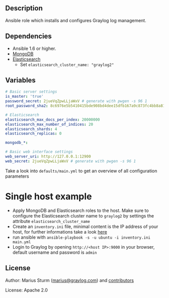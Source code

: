 Description
-----------

Ansible role which installs and configures Graylog log management.


Dependencies
------------

- Ansible 1.6 or higher.
- [MongoDB](https://github.com/lesmyrmidons/ansible-role-mongodb)
- [Elasticsearch](https://github.com/Traackr/ansible-elasticsearch.git)
  - Set `elasticsearch_cluster_name: "graylog2"`


Variables
--------

```yaml
# Basic server settings
is_master: 'true'
password_secret: 2jueVqZpwLLjaWxV # generate with pwgen -s 96 1
root_password_sha2: 8c6976e5b5410415bde908bd4dee15dfb167a9c873fc4bb8a81f6f2ab448a918

# Elasticsearch
elasticsearch_max_docs_per_index: 20000000
elasticsearch_max_number_of_indices: 20
elasticsearch_shards: 4
elasticsearch_replicas: 0

mongodb_*:

# Basic web interface settings
web_server_uri: http://127.0.0.1:12900
web_secret: 2jueVqZpwLLjaWxV # generate with pwgen -s 96 1
```

Take a look into `defaults/main.yml` to get an overview of all configuration parameters

# Single host example
- Apply MongoDB and Elasticsearch roles to the host. Make sure to configure the Elasticsearch cluster name to `graylog2` by settings the attribute `elasticsearch_cluster_name`
- Create an `inventory.ini` file, minimal content is the IP address of your host, for further informations take a look [here](http://docs.ansible.com/intro_inventory.html)
- run ansible with `ansible-playbook -s -u ubuntu -i inventory.ini main.yml`
- Login to Graylog by opening `http://<host IP>:9000` in your browser, default username and password is `admin`

License
-------

Author: Marius Sturm (<marius@graylog.com>) and [contributors](https://github.com/Graylog2/graylog2-ansible-role/graphs/contributors)

License: Apache 2.0
